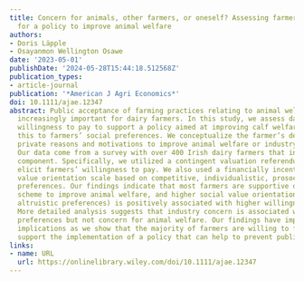 ```yaml
---
title: Concern for animals, other farmers, or oneself? Assessing farmers' support
  for a policy to improve animal welfare
authors:
- Doris Läpple
- Osayanmon Wellington Osawe
date: '2023-05-01'
publishDate: '2024-05-28T15:44:18.512568Z'
publication_types:
- article-journal
publication: '*American J Agri Economics*'
doi: 10.1111/ajae.12347
abstract: Public acceptance of farming practices relating to animal welfare is becoming
  increasingly important for dairy farmers. In this study, we assess dairy farmers’
  willingness to pay to support a policy aimed at improving calf welfare and link
  this to farmers’ social preferences. We conceptualize the farmer’s decision into
  private reasons and motivations to improve animal welfare or industry reputation.
  Our data come from a survey with over 400 Irish dairy farmers that included an experimental
  component. Specifically, we utilized a contingent valuation referendum method to
  elicit farmers’ willingness to pay. We also used a financially incentivized social
  value orientation scale based on competitive, individualistic, prosocial, and altruistic
  preferences. Our findings indicate that most farmers are supportive of a policy
  scheme to improve animal welfare, and higher social value orientation (i.e. more
  altruistic preferences) is positively associated with higher willingness to pay.
  More detailed analysis suggests that industry concern is associated with more altruistic
  preferences but not concern for animal welfare. Our findings have important policy
  implications as we show that the majority of farmers are willing to financially
  support the implementation of a policy that can help to prevent public bads.
links:
- name: URL
  url: https://onlinelibrary.wiley.com/doi/10.1111/ajae.12347
---
```

